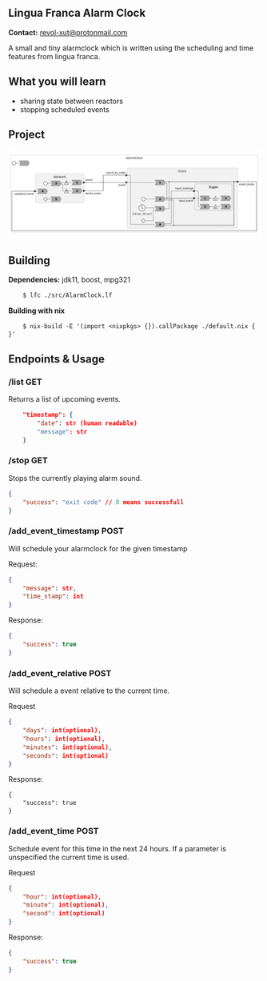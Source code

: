 Lingua Franca Alarm Clock
----------------------------

**Contact:** <revol-xut@protonmail.com>

A small and tiny alarmclock which is written using the scheduling and time features from lingua franca. 

## What you will learn

- sharing state between reactors
- stopping scheduled events

## Project

![Programm Structure](./images/entire_program.png)


## Building

**Dependencies:** jdk11, boost, mpg321

```bash
    $ lfc ./src/AlarmClock.lf
```

**Building with nix**

```
    $ nix-build -E '(import <nixpkgs> {}).callPackage ./default.nix { }'
```

## Endpoints & Usage

### /list **GET**
Returns a list of upcoming events.

```json
    "timestamp": {
        "date": str (human readable)
        "message": str
    }
```


### /stop **GET**
Stops the currently playing alarm sound.

```json
{
    "success": "exit code" // 0 means successfull
}
```

### /add_event_timestamp **POST**
Will schedule your alarmclock for the given timestamp

Request:
```json
{
    "message": str,
    "time_stamp": int
}
```
Response:
```json
{
    "success": true
}
```

### /add_event_relative **POST**
Will schedule a event relative to the current time.

Request
```json
{
    "days": int(optional),
    "hours": int(optional),
    "minutes": int(optional),
    "seconds": int(optional)
}
```

Response:
```
{
    "success": true
}
```

### /add_event_time **POST**
Schedule event for this time in the next 24 hours. If a parameter
is unspecified the current time is used.

Request
```json
{
    "hour": int(optional),
    "minute": int(optional),
    "second": int(optional)
}
```

Response:
```json
{
    "success": true
}
```


